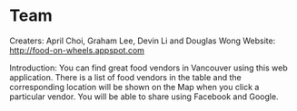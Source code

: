 # Team
Creaters: April Choi, Graham Lee, Devin Li and Douglas Wong
Website: http://food-on-wheels.appspot.com

Introduction: You can find great food vendors in Vancouver using this web application. There is a list of food vendors in the table and the corresponding location will be shown on the Map when you click a particular vendor. You will be able to share using Facebook and Google. 